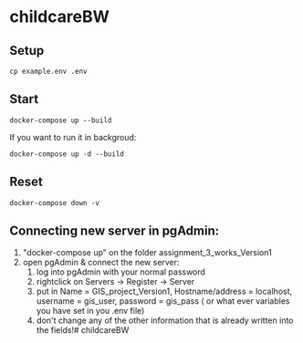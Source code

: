 # childcareBW

## Setup
````
cp example.env .env
````

## Start
````
docker-compose up --build
````

If you want to run it in backgroud:
````
docker-compose up -d --build
````

## Reset
````
docker-compose down -v
````

## Connecting new server in pgAdmin:

1. "docker-compose up" on the folder assignment_3_works_Version1
2. open pgAdmin & connect the new server:
    1. log into pgAdmin with your normal password
	2. rightclick on Servers -> Register -> Server
	3. put in Name = GIS_project_Version1, Hostname/address = localhost, username = gis_user, password = gis_pass
    ( or what ever variables you have set in you .env file)
	4. don't change any of the other information that is already written into the fields!# childcareBW
